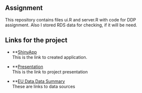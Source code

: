## Assignment

This repository contains files ui.R and server.R with code for DDP assignment.
Also I stored RDS data for checking, if it will be need.

## Links for the project

+ **[ShinyApp](https://rostov.shinyapps.io/project)   
This is the link to created application.

+ **[Presentation](http://vkirilenko.github.io/DDP/index.html#1)   
This is the link to project presentation

+ **[EU Data](http://ec.europa.eu/eurostat/data/database),[Data Summary](http://ec.europa.eu/eurostat/statistics-explained/index.php/Main_Page)  
These are links to data sources
